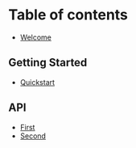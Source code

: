 # Table of contents

- [Welcome](README.md)

## Getting Started

- [Quickstart](getting-started/quickstart.md)

## API

- [First](basics/editor.md)
- [Second](basics/managing-conversation-context.md)
